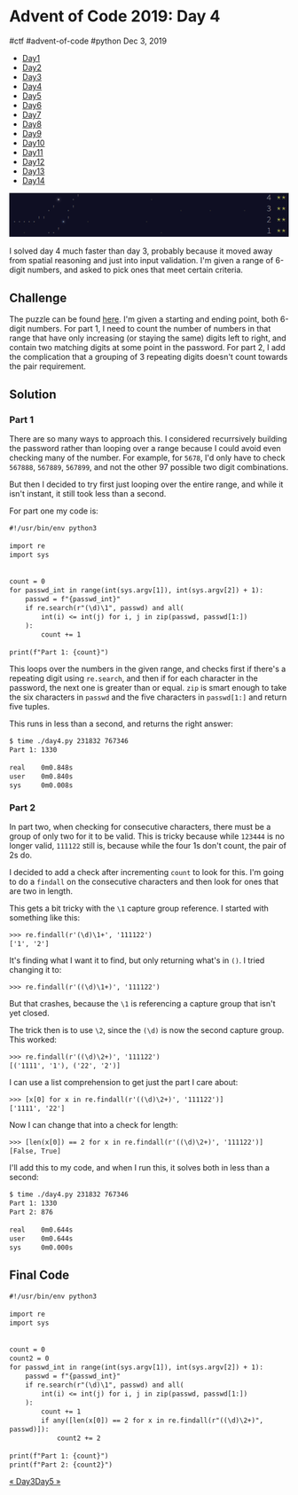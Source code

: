 

# Advent of Code 2019: Day 4

#ctf #advent-of-code #python Dec 3, 2019






-   [Day1](/adventofcode2019/1)
-   [Day2](/adventofcode2019/2)
-   [Day3](/adventofcode2019/3)
-   [Day4](#)
-   [Day5](/adventofcode2019/5)
-   [Day6](/adventofcode2019/6)
-   [Day7](/adventofcode2019/7)
-   [Day8](/adventofcode2019/8)
-   [Day9](/adventofcode2019/9)
-   [Day10](/adventofcode2019/10)
-   [Day11](/adventofcode2019/11)
-   [Day12](/adventofcode2019/12)
-   [Day13](/adventofcode2019/13)
-   [Day14](/adventofcode2019/14)




![](/img/aoc2019-4-cover.png)

I solved day 4 much faster than day 3, probably because it moved away
from spatial reasoning and just into input validation. I'm given a range
of 6-digit numbers, and asked to pick ones that meet certain criteria.

## Challenge

The puzzle can be found [here](https://adventofcode.com/2019/day/4). I'm
given a starting and ending point, both 6-digit numbers. For part 1, I
need to count the number of numbers in that range that have only
increasing (or staying the same) digits left to right, and contain two
matching digits at some point in the password. For part 2, I add the
complication that a grouping of 3 repeating digits doesn't count towards
the pair requirement.

## Solution

### Part 1

There are so many ways to approach this. I considered recurrsively
building the password rather than looping over a range because I could
avoid even checking many of the number. For example, for `5678`, I'd
only have to check `567888`, `567889`, `567899`, and not the other 97
possible two digit combinations.

But then I decided to try first just looping over the entire range, and
while it isn't instant, it still took less than a second.

For part one my code is:



    #!/usr/bin/env python3

    import re
    import sys


    count = 0
    for passwd_int in range(int(sys.argv[1]), int(sys.argv[2]) + 1):
        passwd = f"{passwd_int}"
        if re.search(r"(\d)\1", passwd) and all(
            int(i) <= int(j) for i, j in zip(passwd, passwd[1:])
        ):
            count += 1

    print(f"Part 1: {count}")



This loops over the numbers in the given range, and checks first if
there's a repeating digit using `re.search`, and then if for each
character in the password, the next one is greater than or equal. `zip`
is smart enough to take the six characters in `passwd` and the five
characters in `passwd[1:]` and return five tuples.

This runs in less than a second, and returns the right answer:



    $ time ./day4.py 231832 767346
    Part 1: 1330

    real    0m0.848s
    user    0m0.840s
    sys     0m0.008s



### Part 2

In part two, when checking for consecutive characters, there must be a
group of only two for it to be valid. This is tricky because while
`123444` is no longer valid, `111122` still is, because while the four
1s don't count, the pair of 2s do.

I decided to add a check after incrementing `count` to look for this.
I'm going to do a `findall` on the consecutive characters and then look
for ones that are two in length.

This gets a bit tricky with the `\1` capture group reference. I started
with something like this:



    >>> re.findall(r'(\d)\1+', '111122')
    ['1', '2']



It's finding what I want it to find, but only returning what's in `()`.
I tried changing it to:



    >>> re.findall(r'((\d)\1+)', '111122')



But that crashes, because the `\1` is referencing a capture group that
isn't yet closed.

The trick then is to use `\2`, since the `(\d)` is now the second
capture group. This worked:



    >>> re.findall(r'((\d)\2+)', '111122')
    [('1111', '1'), ('22', '2')]



I can use a list comprehension to get just the part I care about:



    >>> [x[0] for x in re.findall(r'((\d)\2+)', '111122')]
    ['1111', '22']



Now I can change that into a check for length:



    >>> [len(x[0]) == 2 for x in re.findall(r'((\d)\2+)', '111122')]
    [False, True]



I'll add this to my code, and when I run this, it solves both in less
than a second:



    $ time ./day4.py 231832 767346
    Part 1: 1330
    Part 2: 876

    real    0m0.644s
    user    0m0.644s
    sys     0m0.000s



## Final Code



    #!/usr/bin/env python3

    import re
    import sys


    count = 0
    count2 = 0
    for passwd_int in range(int(sys.argv[1]), int(sys.argv[2]) + 1):
        passwd = f"{passwd_int}"
        if re.search(r"(\d)\1", passwd) and all(
            int(i) <= int(j) for i, j in zip(passwd, passwd[1:])
        ):
            count += 1
            if any([len(x[0]) == 2 for x in re.findall(r"((\d)\2+)", passwd)]):
                count2 += 2

    print(f"Part 1: {count}")
    print(f"Part 2: {count2}")




[« Day3](/adventofcode2019/3)[Day5 »](/adventofcode2019/5)






